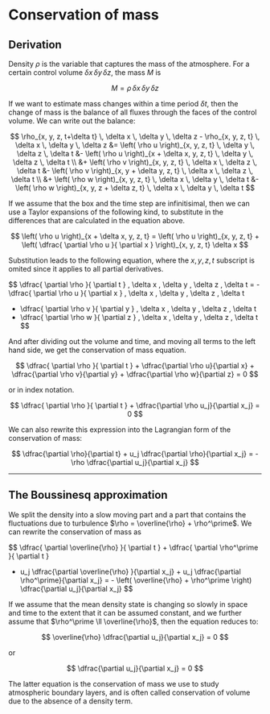 # Conservation of mass


## Derivation
Density $\rho$ is the variable that captures the mass of the atmosphere.
For a certain control volume $\delta x\, \delta y\, \delta z$, the mass $M$ is

$$
M = \rho \, \delta x \, \delta y \, \delta z
$$

If we want to estimate mass changes within a time period $\delta t$, then the change of mass is the balance of all fluxes through the faces of the control volume.
We can write out the balance:

$$
\rho_{x, y, z, t+\delta t} \, \delta x \, \delta y \, \delta z - \rho_{x, y, z, t} \, \delta x \, \delta y \, \delta z
&= \left( \rho u \right)_{x, y, z, t} \, \delta y \, \delta z \, \delta t &- \left( \rho u \right)_{x + \delta x, y, z, t} \, \delta y \, \delta z \, \delta t \\
&+ \left( \rho v \right)_{x, y, z, t} \, \delta x \, \delta z \, \delta t &- \left( \rho v \right)_{x, y + \delta y, z, t} \, \delta x \, \delta z \, \delta t \\
&+ \left( \rho w \right)_{x, y, z, t} \, \delta x \, \delta y \, \delta t &- \left( \rho w \right)_{x, y, z + \delta z, t} \, \delta x \, \delta y \, \delta t
$$

If we assume that the box and the time step are infinitisimal, then we can use a Taylor expansions of the following kind, to substitute in the differences that are calculated in the equation above.

$$
\left( \rho u \right)_{x + \delta x, y, z, t} = \left( \rho u \right)_{x, y, z, t} + \left( \dfrac{ \partial \rho u }{ \partial x } \right)_{x, y, z, t} \delta x
$$

Substitution leads to the following equation, where the $x, y, z, t$ subscript is omited since it applies to all partial derivatives.

$$
\dfrac{ \partial \rho }{ \partial t } \, \delta x \, \delta y \, \delta z \, \delta t
= - \dfrac{ \partial \rho u }{ \partial x } \, \delta x \, \delta y \, \delta z \, \delta t
  - \dfrac{ \partial \rho v }{ \partial y } \, \delta x \, \delta y \, \delta z \, \delta t
  - \dfrac{ \partial \rho w }{ \partial z } \, \delta x \, \delta y \, \delta z \, \delta t
$$

And after dividing out the volume and time, and moving all terms to the left hand side, we get the conservation of mass equation.

$$
\dfrac{ \partial \rho }{ \partial t } + \dfrac{\partial \rho u}{\partial x} + \dfrac{\partial \rho v}{\partial y} + \dfrac{\partial \rho w}{\partial z} = 0
$$

or in index notation.


$$
\dfrac{ \partial \rho }{ \partial t } + \dfrac{\partial \rho u_j}{\partial x_j} = 0
$$

We can also rewrite this expression into the Lagrangian form of the conservation of mass:

$$
\dfrac{\partial \rho}{\partial t} + u_j \dfrac{\partial \rho}{\partial x_j} = - \rho \dfrac{\partial u_j}{\partial x_j}
$$

---

## The Boussinesq approximation
We split the density into a slow moving part and a part that contains the fluctuations due to turbulence $\rho = \overline{\rho} + \rho^\prime$.
We can rewrite the conservation of mass as

$$
\dfrac{ \partial \overline{\rho} }{ \partial t } + \dfrac{ \partial \rho^\prime }{ \partial t } 
+ u_j \dfrac{\partial \overline{\rho} }{\partial x_j} + u_j \dfrac{\partial \rho^\prime}{\partial x_j}
= - \left( \overline{\rho} + \rho^\prime \right) \dfrac{\partial u_j}{\partial x_j}
$$

If we assume that the mean density state is changing so slowly in space and time to the extent that it can be assumed constant, and we further assume that $\rho^\prime \ll \overline{\rho}$, then the equation reduces to:

$$
\overline{\rho} \dfrac{\partial u_j}{\partial x_j} = 0
$$

or

$$
\dfrac{\partial u_j}{\partial x_j} = 0
$$

The latter equation is the conservation of mass we use to study atmospheric boundary layers, and is often called conservation of volume due to the absence of a density term.

